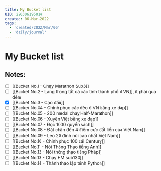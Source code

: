```yaml
---
title: My Bucket list
UID: 220306195014
created: 06-Mar-2022
tags:
  - 'created/2022/Mar/06'
  - 'daily/journal'
---
```

# My Bucket list

## Notes:
- [ ] [[Bucket No.1 - Chạy Marathon Sub3]]
- [ ] [[Bucket No.2 - Lang thang tất cả các tỉnh thành phố ở VN]], ít phải qua đêm
- [x] [[Bucket No.3 - Cạo đầu]]
- [ ] [[Bucket No.04 - Chinh phục các đèo ở VN bằng xe đạp]]
- [ ] [[Bucket No.05 - 200 medal chạy Half-Marathon]]
- [ ] [[Bucket No.06 - Xuyên Việt bằng xe đạp]]
- [ ] [[Bucket No.07 - Đọc 1000 quyển sách]]
- [ ] [[Bucket No.08 - Đặt chân đến 4 điểm cực đất liền của Việt Nam]]
- [ ] [[Bucket No.09 - Leo 20 đỉnh núi cao nhất Việt Nam]]
- [ ] [[Bucket No.10 - Chinh phục 100 cái Century]]
- [ ] [[Bucket No.11 - Nói Thông Thạo tiếng Anh]]
- [ ] [[Bucket No.12 - Nói thông thạo tiếng Pháp]]
- [ ] [[Bucket No.13 - Chạy HM sub130]]
- [ ] [[Bucket No.14 - Thành thạo lập trình Python]]
